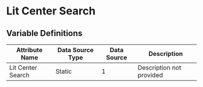 # Lit Center Search

### 

## Variable Definitions

| Attribute Name|Data Source Type|Data Source|Description|
| --- | --- | --- | --- |
|Lit Center Search|Static|1|Description not provided|



